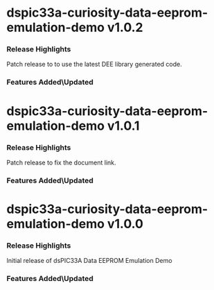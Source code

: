 # dspic33a-curiosity-data-eeprom-emulation-demo v1.0.2
### Release Highlights

Patch release to to use the latest DEE library generated code.

### Features Added\Updated
# dspic33a-curiosity-data-eeprom-emulation-demo v1.0.1
### Release Highlights

Patch release to fix the document link.

### Features Added\Updated
# dspic33a-curiosity-data-eeprom-emulation-demo v1.0.0
### Release Highlights

Initial release of dsPIC33A Data EEPROM Emulation Demo

### Features Added\Updated



